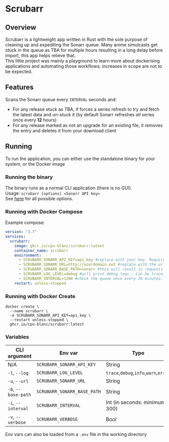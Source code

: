 # Scrubarr

## Overview
Scrubarr is a lightweight app written in Rust with the sole purpose of cleaning up and expediting the Sonarr queue. Many anime simulcasts get stuck
in the queue as TBA for multiple hours resulting in a long delay before import, this app helps relieve that.\
This little project was mainly a playground to learn more about dockerising applications and automating those workflows; increases in scope are not to be expected.

## Features
Scans the Sonarr queue every `INTERVAL` seconds and:
- For any release stuck as TBA, if forces a series refresh to try and fetch the latest data and un-stuck it
  (by default Sonarr refreshes *all* series once every **12** hours)
- For any release marked as not an upgrade for an existing file, it removes the entry and deletes it from your download client

## Running
To run the application, you can either use the standalone binary for your system, or the Docker image

### Running the binary
The binary runs as a normal CLI application (there is no GUI).\
Usage: `scrubarr [options] <Sonarr API key>`\
See [here](#variables) for all possible options.


### Running with Docker Compose

Example compose:

```yaml
version: "3.7"
services:
  scrubarr:
    image: ghcr.io/cpu-blanc/scrubarr:latest
    container_name: scrubarr
    environment:
      - SCRUBARR_SONARR_API_KEY=api_key #replace with your key. Required.
      - SCRUBARR_SONARR_URL=http://yourdomain.net #replace with the url your Sonarr instance is. Default: http://localhost:8989
      - SCRUBARR_SONARR_BASE_PATH=sonarr #this will result in requests to http://yourdomain.net/sonarr.
      - SCRUBARR_LOG_LEVEL=debug #will print debug logs - Can be trace, debug, info, warn, or error. Default: info 
      - SCRUBARR_INTERVAL=1200 #check the queue once every 20 minutes. Default: 600 (10 minutes)
    restart: unless-stopped

```

### Running with Docker Create
```
docker create \
  --name scrubarr \
  -e SCRUBARR_SONARR_API_KEY=api_key \
  --restart unless-stopped \
  ghcr.io/cpu-blanc/scrubarr:latest
```
### Variables


| CLI argument        | Env var                     | Type                                  | Default                 |
|---------------------|-----------------------------|---------------------------------------|-------------------------|
| N/A                 | `SCRUBARR_SONARR_API_KEY`   | String                                | **Required**            |
| `-l`, `--log`       | `SCRUBARR_LOG_LEVEL`        | `trace`,`debug`,`info`,`warn`,`error` | `info`                  |
| `-u`, `--url`       | `SCRUBARR_SONARR_URL`       | String                                | `http://localhost:8989` |
| `-b`, `--base-path` | `SCRUBARR_SONARR_BASE_PATH` | String                                | null                    |
| `-i`, `--interval`  | `SCRUBARR_INTERVAL`         | Int (in seconds: minimum 300)         | `600`                   |
| `-v`, `--verbose`   | `SCRUBARR_VERBOSE`          | Bool                                  | `false`                 |

Env vars can also be loaded from a `.env` file in the working directory